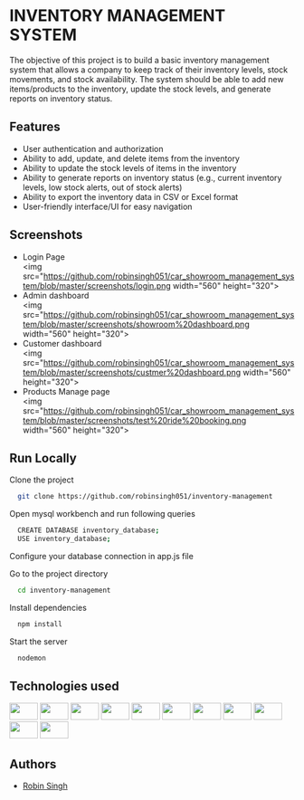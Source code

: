 
# INVENTORY MANAGEMENT SYSTEM

The objective of this project is to build a basic inventory management system that allows a company to keep track of their inventory levels, stock movements, and stock availability. The system should be able to add new items/products to the inventory, update the stock levels, and generate reports on inventory status.


## Features

- User authentication and authorization
- Ability to add, update, and delete items from the inventory
- Ability to update the stock levels of items in the inventory
- Ability to generate reports on inventory status (e.g., current inventory levels, low stock alerts, out of stock alerts)
- Ability to export the inventory data in CSV or Excel format
- User-friendly interface/UI for easy navigation


## Screenshots

- Login Page <br><img src="https://github.com/robinsingh051/car_showroom_management_system/blob/master/screenshots/login.png width="560" height="320"><br>
- Admin dashboard <br><img src="https://github.com/robinsingh051/car_showroom_management_system/blob/master/screenshots/showroom%20dashboard.png width="560" height="320"><br>
- Customer dashboard <br><img src="https://github.com/robinsingh051/car_showroom_management_system/blob/master/screenshots/custmer%20dashboard.png width="560" height="320"><br>
- Products Manage page <br><img src="https://github.com/robinsingh051/car_showroom_management_system/blob/master/screenshots/test%20ride%20booking.png width="560" height="320"><br>


## Run Locally

Clone the project

```bash
  git clone https://github.com/robinsingh051/inventory-management
```
Open mysql workbench and run following queries

```bash
  CREATE DATABASE inventory_database;
  USE inventory_database;
```
Configure your database connection in app.js file

Go to the project directory

```bash
  cd inventory-management
```

Install dependencies

```bash
  npm install
```

Start the server

```bash
  nodemon
```


## Technologies used

[<img src="https://upload.wikimedia.org/wikipedia/commons/thumb/d/d9/Node.js_logo.svg/1200px-Node.js_logo.svg.png" width="50" height="30">](https://nodejs.org/)
[<img src="https://expressjs.com/images/favicon.png" width="50" height="30">](https://expressjs.com/)
[<img src="https://upload.wikimedia.org/wikipedia/commons/thumb/b/b2/Bootstrap_logo.svg/2560px-Bootstrap_logo.svg.png" width="50" height="30">](https://getbootstrap.com/)
[<img src="https://www.mysql.com/common/logos/logo-mysql-170x115.png" width="50" height="30">](https://www.mysql.com/)
[<img src="https://www.chartjs.org/media/logo-title.svg" width="50" height="30">](https://www.chartjs.org/)
[<img src="https://www.gstatic.com/webp/gallery3/2.png" width="50" height="30">](https://www.npmjs.com/package/bcrypt)
[<img src="https://vuejs.org/images/logo.png" width="50" height="30">](https://vuejs.org/)
[<img src="https://www.w3.org/html/logo/downloads/HTML5_Logo_256.png" width="50" height="30">](https://developer.mozilla.org/en-US/docs/Web/HTML)
[<img src="https://bulma.io/images/bulma-logo.png" width="50" height="30">](https://bulma.io/)
[<img src="https://sweetalert2.github.io/images/SweetAlert2.png" width="50" height="30">](https://sweetalert2.github.io/)
[<img src="https://upload.wikimedia.org/wikipedia/commons/thumb/9/99/Unofficial_JavaScript_logo_2.svg/2560px-Unofficial_JavaScript_logo_2.svg.png" width="50" height="30">](https://developer.mozilla.org/en-US/docs/Web/JavaScript)



## Authors

- [Robin Singh](https://github.com/robinsingh051)